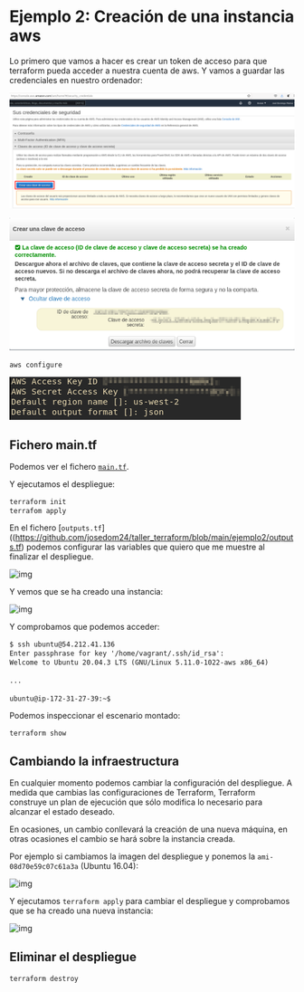 # Ejemplo 2: Creación de una instancia aws

Lo primero que vamos a hacer es crear un token de acceso para que terraform pueda acceder a nuestra cuenta de aws. Y vamos a guardar las credenciales en nuestro ordenador:

![img](img/aws1.png)

![img](img/aws2.png)

```
aws configure
```

![img](img/aws3.png)

## Fichero main.tf

Podemos ver el fichero [`main.tf`](https://github.com/josedom24/taller_terraform/blob/main/ejemplo2/main.tf).

Y ejecutamos el despliegue:

```
terraform init
terrafom apply
```

En el fichero [`outputs.tf`]((https://github.com/josedom24/taller_terraform/blob/main/ejemplo2/outputs.tf) podemos configurar las variables que quiero que me muestre al finalizar el despliegue.

![img](img/terra1.png)

Y vemos que se ha creado una instancia:

![img](img/terra2.png)

Y comprobamos que podemos acceder:

```
$ ssh ubuntu@54.212.41.136
Enter passphrase for key '/home/vagrant/.ssh/id_rsa': 
Welcome to Ubuntu 20.04.3 LTS (GNU/Linux 5.11.0-1022-aws x86_64)

...

ubuntu@ip-172-31-27-39:~$ 
```

Podemos inspeccionar el escenario montado:

```
terraform show
```

## Cambiando la infraestructura

En cualquier momento podemos cambiar la configuración del despliegue. A medida que cambias las configuraciones de Terraform, Terraform construye un plan de ejecución que sólo modifica lo necesario para alcanzar el estado deseado.

En ocasiones, un cambio conllevará la creación de una nueva máquina, en otras ocasiones el cambio se hará sobre la instancia creada.

Por ejemplo si cambiamos la imagen del despliegue y ponemos la `ami-08d70e59c07c61a3a` (Ubuntu 16.04):

![img](img/terra3.png)

Y ejecutamos `terraform apply` para cambiar el despliegue y comprobamos que se ha creado una nueva instancia:

![img](img/terra4.png)

## Eliminar el despliegue

```
terraform destroy
```

